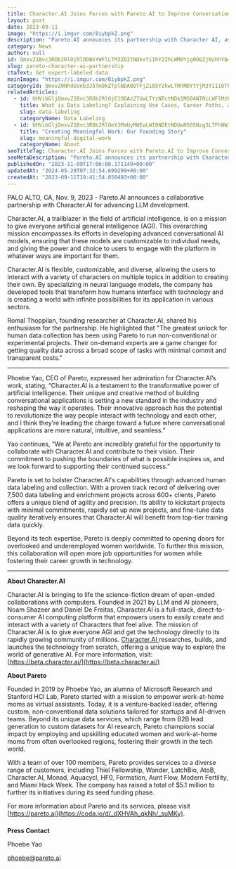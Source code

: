 ```yaml
---
title: Character.AI Joins Forces with Pareto.AI to Improve Conversational AI Models
layout: post
date: 2023-09-11
image: "https://i.imgur.com/8iybpkZ.png"
description: "Pareto.AI announces its partnership with Character AI, assisting with their mission to advance conversational AI models using Pareto.AI's data labeling expertise."
category: News
author: null
id: QmxvZ1Bvc3ROb2RlOjRlODBkYWFlLTM3ZDItNDkxYi1hY2ZhLWM0Yjg0OGZjNzhhYQ==
slug: pareto-character-ai-partnership
ctaText: Get expert-labeled data
mainImage: "https://i.imgur.com/8iybpkZ.png"
categoryId: QmxvZ0NhdGVnb3J5Tm9kZTplNDA0OTFjZi05YzkwLTRhMDYtYjM3Yi1iOTFkZDJhNWM1NDE=
relatedArticles:
  - id: UHVibGljQmxvZ1Bvc3ROb2RlOjE1ODAzZTUwLTYzNTctNDk1MS04NTRiLWFlMzhhZmIxMTdkNQ==
    title: What is Data Labeling? Explaining Use Cases, Career Paths, and Impact in AI
    slug: data-labeling
    categoryName: Data Labeling
  - id: UHVibGljQmxvZ1Bvc3ROb2RlOmY3MmUyMWEwLWI0NDEtNDUwNS05Nzg3LTFhNWI5NmIyNDJkZg==
    title: "Creating Meaningful Work: Our Founding Story"
    slug: meaningful-digital-work
    categoryName: About
seoTitleTag: Character.AI Joins Forces with Pareto.AI to Improve Conversational AI Models
seoMetaDescription: "Pareto.AI announces its partnership with Character AI, assisting with their mission to advance conversational AI models using Pareto.AI's data labeling expertise."
publishedOn: "2023-11-09T17:06:08.171149+00:00"
updatedAt: "2024-05-29T07:32:54.699299+00:00"
createdAt: "2023-09-11T19:41:54.050493+00:00"
---
```

PALO ALTO, CA, Nov. 9, 2023 - Pareto.AI announces a collaborative partnership with Character.AI for advancing LLM development.

Character.AI, a trailblazer in the field of artificial intelligence, is on a mission to give everyone artificial general intelligence (AGI). This overarching mission encompasses its efforts in developing advanced conversational AI models, ensuring that these models are customizable to individual needs, and giving the power and choice to users to engage with the platform in whatever ways are important for them.

Character.AI is flexible, customizable, and diverse, allowing the users to interact with a variety of characters on multiple topics in addition to creating their own. By specializing in neural language models, the company has developed tools that transform how humans interface with technology and is creating a world with infinite possibilities for its application in various sectors.

Romal Thoppilan, founding researcher at Character.AI, shared his enthusiasm for the partnership. He highlighted that "The greatest unlock for human data collection has been using Pareto to run non-conventional or experimental projects. Their on-demand experts are a game changer for getting quality data across a broad scope of tasks with minimal commit and transparent costs.” 

* * *

Phoebe Yao, CEO of Pareto, expressed her admiration for Character.AI’s work, stating, “Character.AI is a testament to the transformative power of artificial intelligence. Their unique and creative method of building conversational applications is setting a new standard in the industry and reshaping the way it operates. Their innovative approach has the potential to revolutionize the way people interact with technology and each other, and I think they’re leading the charge toward a future where conversational applications are more natural, intuitive, and seamless.”

Yao continues, “We at Pareto are incredibly grateful for the opportunity to collaborate with Character.AI and contribute to their vision. Their commitment to pushing the boundaries of what is possible inspires us, and we look forward to supporting their continued success.”

Pareto is set to bolster Character.AI's capabilities through advanced human data labeling and collection. With a proven track record of delivering over 7,500 data labeling and enrichment projects across 600+ clients, Pareto offers a unique blend of agility and precision. Its ability to kickstart projects with minimal commitments, rapidly set up new projects, and fine-tune data quality iteratively ensures that Character.AI will benefit from top-tier training data quickly.

Beyond its tech expertise, Pareto is deeply committed to opening doors for overlooked and underemployed women worldwide. To further this mission, this collaboration will open more job opportunities for women while fostering their career growth in technology.

* * *

**About Character.AI**

Character.AI is bringing to life the science-fiction dream of open-ended collaborations with computers. Founded in 2021 by LLM and AI pioneers, Noam Shazeer and Daniel De Freitas, Character.AI is a full-stack, direct-to-consumer AI computing platform that empowers users to easily create and interact with a variety of Characters that feel alive. The mission of Character.AI is to give everyone AGI and get the technology directly to its rapidly growing community of millions. [Character.AI ](https://wavel.ai/blog/understanding-character-ai/) researches, builds, and launches the technology from scratch, offering a unique way to explore the world of generative AI. For more information, visit: [https://beta.character.ai/](https://beta.character.ai/)

**About Pareto**

Founded in 2019 by Phoebe Yao, an alumna of Microsoft Research and Stanford HCI Lab, Pareto started with a mission to empower work-at-home moms as virtual assistants. Today, it is a venture-backed leader, offering custom, non-conventional data solutions tailored for startups and AI-driven teams. Beyond its unique data services, which range from B2B lead generation to custom datasets for AI research, Pareto champions social impact by employing and upskilling educated women and work-at-home moms from often overlooked regions, fostering their growth in the tech world.

With a team of over 100 members, Pareto provides services to a diverse range of customers, including Thiel Fellowship, Wander, LatchBio, AtoB, Character.AI, Monad, Aquacycl, HF0, Formation, Aunt Flow, Modern Fertility, and Miami Hack Week. The company has raised a total of $5.1 million to further its initiatives during its seed funding phase.

For more information about Pareto and its services, please visit [https://pareto.ai](https://coda.io/d/_dXHVAh_qkNh/_suMKy).

###

**Press Contact**

Phoebe Yao

phoebe@pareto.ai
